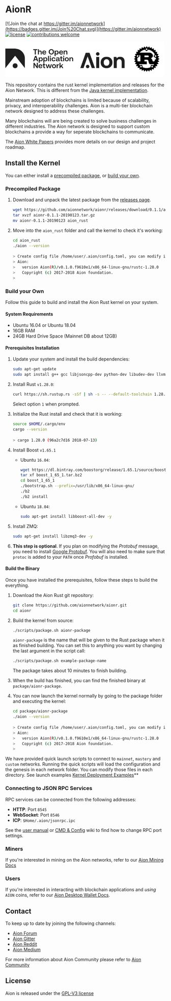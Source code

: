# AionR

[![Join the chat at https://gitter.im/aionnetwork](https://badges.gitter.im/Join%20Chat.svg)](https://gitter.im/aionnetwork)
[![license](https://img.shields.io/github/license/aionnetwork/aion.svg)](https://github.com/aionnetwork/aionr/blob/dev/LICENSE)
[![contributions welcome](https://img.shields.io/badge/contributions-welcome-brightgreen.svg?style=flat)](https://github.com/aionnetwork/aion/issues)

<img src="https://github.com/aionnetwork/aionr/raw/master/aion-rust-logo.png" alt="Aion and Rust Logos" width="500"/>

This repository contains the rust kernel implementation and releases for the Aion Network. This is different from the [Java kernel implementation](https://github.com/aionnetwork/aion).

Mainstream adoption of blockchains is limited because of scalability, privacy, and interoperability challenges. Aion is a multi-tier blockchain network designed to address these challenges.

Many blockchains will are being created to solve business challenges in different industries. The Aion network is designed to support custom blockchains a provide a way for seperate blockchains to communicate.

The [Aion White Papers](https://aion.network/developers/#whitepapers) provides more details on our design and project roadmap.

## Install the Kernel

You can either install a [precompiled package](#precompiled-package), or [build your own](#build-your-own).

### Precompiled Package

1. Download and unpack the latest package from the [releases page](https://github.com/aionnetwork/aionr/releases).

    ```bash
    wget https://github.com/aionnetwork/aionr/releases/download/0.1.1/aionr-0.1.1-20190123.tar.gz
    tar xvzf aionr-0.1.1-20190123.tar.gz
    mv aionr-0.1.1-20190123 aion_rust
    ```

2. Move into the `aion_rust` folder and call the kernel to check it's working:

    ```bash
    cd aion_rust
    ./aion --version

    > Create config file /home/user/.aion/config.toml, you can modify it if needed
    > Aion:
    >   version Aion(R)/v0.1.0.f9610e1/x86_64-linux-gnu/rustc-1.28.0
    >   Copyright (c) 2017-2018 Aion foundation.
    >
    ```

### Build your Own

Follow this guide to build and install the Aion Rust kernel on your system.

#### System Requirements

- Ubuntu 16.04 or Ubuntu 18.04
- 16GB RAM
- 24GB Hard Drive Space (Mainnet DB about 12GB)

#### Prerequisites Installation

1. Update your system and install the build dependencies:

    ```bash
    sudo apt-get update
    sudo apt install g++ gcc libjsoncpp-dev python-dev libudev-dev llvm-4.0-dev cmake wget curl git pkg-config lsb-release -y
    ```

2. Install Rust `v1.28.0`:

    ```bash
    curl https://sh.rustup.rs -sSf | sh -s -- --default-toolchain 1.28.0 --default-host x86_64-unknown-linux-gnu
    ```

    Select option `1` when prompted.

3. Initialize the Rust install and check that it is working:

    ```bash
    source $HOME/.cargo/env
    cargo --version

    > cargo 1.28.0 (96a2c7d16 2018-07-13)
    ```

4. Install Boost `v1.65.1`

    - Ubuntu `16.04`:

        ```bash
        wget https://dl.bintray.com/boostorg/release/1.65.1/source/boost_1_65_1.tar.bz2
        tar xf boost_1_65_1.tar.bz2
        cd boost_1_65_1
        ./bootstrap.sh --prefix=/usr/lib/x86_64-linux-gnu/
        ./b2
        ./b2 install
        ```

    - Ubuntu `18.04`:

        ```bash
        sudo apt-get install libboost-all-dev -y
        ```

5. Install ZMQ:

    ```bash
    sudo apt-get install libzmq3-dev -y
    ```

6. **This step is optional**. If you plan on modifying the _Protobuf_ message, you need to install [Google Protobuf](https://github.com/stepancheg/rust-protobuf). You will also need to make sure that `protoc` is added to your `PATH` once _Profobuf_ is installed.

#### Build the Binary

Once you have installed the prerequisites, follow these steps to build the everything.

1. Download the Aion Rust git repository:

    ```bash
    git clone https://github.com/aionnetwork/aionr.git
    cd aionr
    ```

2. Build the kernel from source:

    ```bash
    ./scripts/package.sh aionr-package
    ```

    `aionr-package` is the name that will be given to the Rust package when it as finished building. You can set this to anything you want by changing the last argument in the script call:

    ```bash
    ./scripts/package.sh example-package-name
    ```

    The package takes about 10 minutes to finish building.

3. When the build has finished, you can find the finished binary at `package/aionr-package`.
4. You can now launch the kernel normally by going to the package folder and executing the kernel:

    ```bash
    cd package/aionr-package
    ./aion --version

    > Create config file /home/user/.aion/config.toml, you can modify it if needed
    > Aion:
    >   version Aion(R)/v0.1.0.f9610e1/x86_64-linux-gnu/rustc-1.28.0
    >   Copyright (c) 2017-2018 Aion foundation.
    >
    ```

We have provided quick launch scripts to connect to `mainnet`, `mastery` and `custom` networks. Running the quick scripts will load the configuration and the genesis in each network folder. You can modify those files in each directory. See launch examples [Kernel Deployment Examples](https://github.com/aionnetwork/aionr/wiki/Kernel-Deployment-Examples)**

### Connecting to JSON RPC Services

RPC services can be connected from the following addresses:

- **HTTP**: Port `8545`
- **WebSocket**: Port `8546`
- **ICP**: `$Home/.aion/jsonrpc.ipc`

See the [user manual](https://github.com/aionnetwork/aionr/wiki/User-Manual) or [CMD & Config](https://github.com/aionnetwork/aionr/wiki/CMD-&-Config) wiki to find how to change RPC port settings.

### Miners

If you're interested in mining on the Aion networks, refer to our [Aion Mining Docs](https://docs.aion.network/docs/aion-mining-overview)

### Users

If you're interested in interacting with blockchain applications and _using_ `AION` coins, refer to our [Aion Desktop Wallet Docs](https://docs.aion.network/docs/aion-desktop-wallet).

## Contact

To keep up to date by joining the following channels:

- [Aion Forum](https://forum.aion.network/)  
- [Aion Gitter](https://gitter.im/aionnetwork)  
- [Aion Reddit](https://www.reddit.com/r/AionNetwork/)  
- [Aion Medium](https://blog.aion.network/)

For more information about Aion Community please refer to [Aion Community](https://aion.network/community/)

## License

Aion is released under the [GPL-V3 license](LICENSE)
